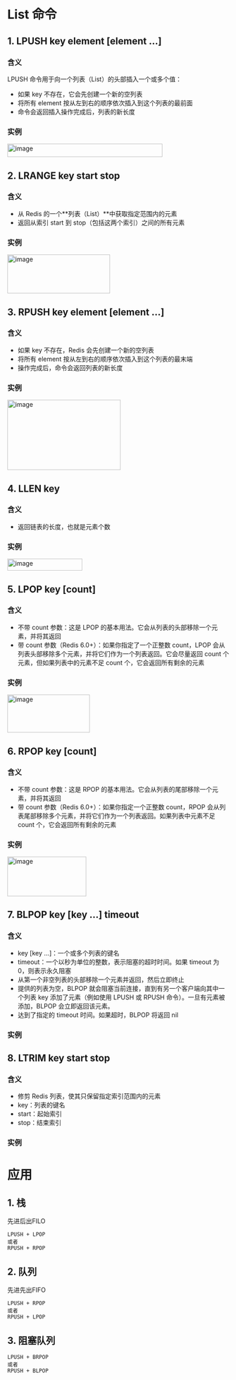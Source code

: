 # List 命令
## 1. LPUSH key element [element ...]
### 含义
LPUSH 命令用于向一个列表（List）的头部插入一个或多个值：
- 如果 key 不存在，它会先创建一个新的空列表
- 将所有 element 按从左到右的顺序依次插入到这个列表的最前面
- 命令会返回插入操作完成后，列表的新长度

### 实例

<img width="352" height="30" alt="image" src="https://github.com/user-attachments/assets/cad40a7b-de94-4af1-afff-e9250f468290" />

## 2. LRANGE key start stop
### 含义
- 从 Redis 的一个**列表（List）**中获取指定范围内的元素
- 返回从索引 start 到 stop（包括这两个索引）之间的所有元素

### 实例

<img width="233" height="88" alt="image" src="https://github.com/user-attachments/assets/5ff1cbff-5338-4809-b8e8-6cfb30aee7af" />

## 3. RPUSH key element [element ...]
### 含义
- 如果 key 不存在，Redis 会先创建一个新的空列表
- 将所有 element 按从左到右的顺序依次插入到这个列表的最末端
- 操作完成后，命令会返回列表的新长度

### 实例

<img width="257" height="159" alt="image" src="https://github.com/user-attachments/assets/fb5ddb87-2143-449b-8eea-20c0b7552d6e" />

## 4. LLEN key
### 含义
- 返回链表的长度，也就是元素个数

### 实例

<img width="170" height="27" alt="image" src="https://github.com/user-attachments/assets/2617928e-3ccc-4d3e-acb3-3dbbb1ec57ea" />

## 5. LPOP key [count]
### 含义
- 不带 count 参数：这是 LPOP 的基本用法。它会从列表的头部移除一个元素，并将其返回
- 带 count 参数（Redis 6.0+）：如果你指定了一个正整数 count，LPOP 会从列表头部移除多个元素，并将它们作为一个列表返回。它会尽量返回 count 个元素，但如果列表中的元素不足 count 个，它会返回所有剩余的元素

### 实例

<img width="187" height="86" alt="image" src="https://github.com/user-attachments/assets/cdd6a213-7ed9-4d51-895e-37e5340be2a1" />

## 6. RPOP key [count]
### 含义
- 不带 count 参数：这是 RPOP 的基本用法。它会从列表的尾部移除一个元素，并将其返回
- 带 count 参数（Redis 6.0+）：如果你指定一个正整数 count，RPOP 会从列表尾部移除多个元素，并将它们作为一个列表返回。如果列表中元素不足 count 个，它会返回所有剩余的元素

### 实例

<img width="179" height="90" alt="image" src="https://github.com/user-attachments/assets/8517ac75-0ef7-4200-a75c-e62db30960eb" />

## 7. BLPOP key [key ...] timeout
### 含义
- key [key ...]：一个或多个列表的键名
- timeout：一个以秒为单位的整数，表示阻塞的超时时间。如果 timeout 为 0，则表示永久阻塞
- 从第一个非空列表的头部移除一个元素并返回，然后立即终止
- 提供的列表为空，BLPOP 就会阻塞当前连接，直到有另一个客户端向其中一个列表 key 添加了元素（例如使用 LPUSH 或 RPUSH 命令）。一旦有元素被添加，BLPOP 会立即返回该元素。
- 达到了指定的 timeout 时间。如果超时，BLPOP 将返回 nil

### 实例

## 8. LTRIM key start stop
### 含义
- 修剪 Redis 列表，使其只保留指定索引范围内的元素
- key：列表的键名
- start：起始索引
- stop：结束索引

### 实例

# 应用
## 1. 栈
先进后出FILO
```
LPUSH + LPOP
或者
RPUSH + RPOP
```

## 2. 队列
先进先出FIFO
```
LPUSH + RPOP
或者
RPUSH + LPOP
```

## 3. 阻塞队列
```
LPUSH + BRPOP
或者
RPUSH + BLPOP
```
